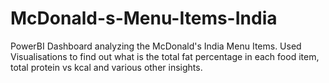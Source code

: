 # McDonald-s-Menu-Items-India
PowerBI Dashboard analyzing the McDonald's India Menu Items.
Used Visualisations to find out what is the total fat percentage in each food item, total protein vs kcal and various other insights.

